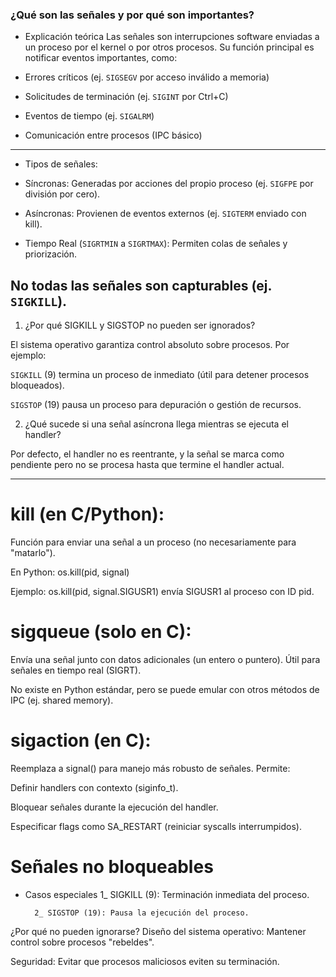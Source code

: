 ### ¿Qué son las señales y por qué son importantes?

- Explicación teórica
Las señales son interrupciones software enviadas a un proceso por el kernel o por otros procesos. Su función principal es notificar eventos importantes, como:

- Errores críticos (ej. `SIGSEGV` por acceso inválido a memoria)

- Solicitudes de terminación (ej. `SIGINT` por Ctrl+C)

- Eventos de tiempo (ej. `SIGALRM`)

- Comunicación entre procesos (IPC básico)

---

- Tipos de señales:

- Síncronas: Generadas por acciones del propio proceso (ej. `SIGFPE` por división por cero).

- Asíncronas: Provienen de eventos externos (ej. `SIGTERM` enviado con kill).

- Tiempo Real (`SIGRTMIN` a `SIGRTMAX`): Permiten colas de señales y priorización.

No todas las señales son capturables (ej. `SIGKILL`).
---

1) ¿Por qué SIGKILL y SIGSTOP no pueden ser ignorados?

El sistema operativo garantiza control absoluto sobre procesos. Por ejemplo:

`SIGKILL` (9) termina un proceso de inmediato (útil para detener procesos bloqueados).

`SIGSTOP` (19) pausa un proceso para depuración o gestión de recursos.


2) ¿Qué sucede si una señal asíncrona llega mientras se ejecuta el handler?

Por defecto, el handler no es reentrante, y la señal se marca como pendiente pero no se procesa hasta que termine el handler actual.

---


# kill (en C/Python):
Función para enviar una señal a un proceso (no necesariamente para "matarlo").

En Python: os.kill(pid, signal)

Ejemplo: os.kill(pid, signal.SIGUSR1) envía SIGUSR1 al proceso con ID pid.

# sigqueue (solo en C):
Envía una señal junto con datos adicionales (un entero o puntero). Útil para señales en tiempo real (SIGRT).

No existe en Python estándar, pero se puede emular con otros métodos de IPC (ej. shared memory).

# sigaction (en C):
Reemplaza a signal() para manejo más robusto de señales. Permite:

Definir handlers con contexto (siginfo_t).

Bloquear señales durante la ejecución del handler.

Especificar flags como SA_RESTART (reiniciar syscalls interrumpidos).

# Señales no bloqueables
- Casos especiales
        1_ SIGKILL (9): Terminación inmediata del proceso.

        2_ SIGSTOP (19): Pausa la ejecución del proceso.

¿Por qué no pueden ignorarse?
Diseño del sistema operativo: Mantener control sobre procesos "rebeldes".

Seguridad: Evitar que procesos maliciosos eviten su terminación.